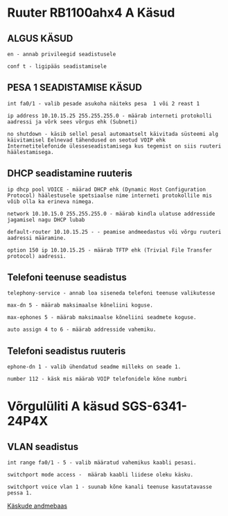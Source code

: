 # Ruuter RB1100ahx4 A Käsud

## ALGUS KÄSUD

``
en - annab privileegid seadistusele
``

``
conf t - ligipääs seadistamisele
``

## PESA 1 SEADISTAMISE KÄSUD

``
int fa0/1 - valib pesade asukoha näiteks pesa  1 või 2 reast 1
``

``
ip address 10.10.15.25 255.255.255.0 - määrab interneti protokolli aadressi ja võrk sees võrgus ehk (Subneti)
``

``
no shutdown - käsib sellel pesal automaatselt käivitada süsteemi alg käivitamisel Eelnevad tähendused on seotud VOIP ehk Internetitelefonide ülesseseadistamisega kus tegemist on siis ruuteri häälestamisega.
``


## DHCP seadistamine ruuteris 
``
ip dhcp pool VOICE - määrad DHCP ehk (Dynamic Host Configuration Protocol) häälestusele spetsiaalse nime interneti protokollile mis võib olla ka erineva nimega.
``

``
network 10.10.15.0 255.255.255.0 - määrab kindla ulatuse addresside jagamisel nagu DHCP lubab
``

``
default-router 10.10.15.25 - - peamise andmeedastus või võrgu ruuteri aadressi määramine.
``

``
option 150 ip 10.10.15.25 - määrab TFTP ehk (Trivial File Transfer protocol) aadressi.
``



## Telefoni teenuse seadistus 

``
telephony-service - annab loa siseneda telefoni teenuse valikutesse
``

``
max-dn 5 - määrab maksimaalse kõneliini koguse.
``

``
max-ephones 5 - määrab maksimaalse kõneliini seadmete koguse.
``

``
auto assign 4 to 6 - määrab addresside vahemiku.
``

## Telefoni seadistus ruuteris

``
ephone-dn 1 - valib ühendatud seadme milleks on seade 1.
``

``
number 112 - käsk mis määrab VOIP telefonidele kõne numbri
``


# Võrgulüliti A käsud SGS-6341-24P4X


##  VLAN seadistus 

``
int range fa0/1 - 5 - valib määratud vahemikus kaabli pesasi.
``

``
switchport mode access -  määrab kaabli liidese oleku käsku.
``

``
switchport voice vlan 1 - suunab kõne kanali teenuse kasutatavasse pessa 1.
``

[Käskude andmebaas](https://notes.networklessons.com/)




 








 
